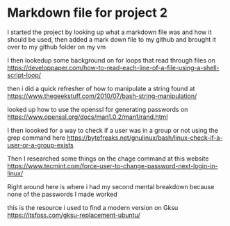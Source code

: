 # Markdown file for project 2

I started the project by looking up what a markdown file was and how it should be used, 
then added a mark down file to my github and brought it over to my github folder on my vm

I then lookedup some background on for loops that read through files on 
https://developpaper.com/how-to-read-each-line-of-a-file-using-a-shell-script-loop/

then i did a quick refresher of how to manipulate a string found at
https://www.thegeekstuff.com/2010/07/bash-string-manipulation/

looked up how to use the openssl for generating passwords on
https://www.openssl.org/docs/man1.0.2/man1/rand.html

I then loooked for a way to check if a user was in a group or not using the grep command here
https://bytefreaks.net/gnulinux/bash/linux-check-if-a-user-or-a-group-exists

Then I researched some things on the chage command at this website
https://www.tecmint.com/force-user-to-change-password-next-login-in-linux/

Right around here is where i had my second mental breakdown because none of the passwords I made worked


this is the resource i used to find a modern version on Gksu
https://itsfoss.com/gksu-replacement-ubuntu/
